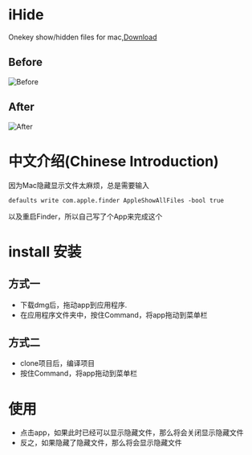  # iHide
  Onekey show/hidden files for mac,[Download](https://github.com/isnine/iHide/raw/master/iHide.dmg)
 ## Before
 ![Before](https://o90qqsid7.qnssl.com/before-1.png?imageView2/2/w/400/h/500/interlace/0/q/41)
 ## After
 ![After](https://o90qqsid7.qnssl.com/after-1.png?imageView2/2/w/400/h/500/interlace/0/q/41)

  # 中文介绍(Chinese Introduction)
 因为Mac隐藏显示文件太麻烦，总是需要输入
 ```
 defaults write com.apple.finder AppleShowAllFiles -bool true
 ```
 以及重启Finder，所以自己写了个App来完成这个

# install 安装
## 方式一
- 下载dmg后，拖动app到应用程序.
- 在应用程序文件夹中，按住Command，将app拖动到菜单栏
## 方式二
- clone项目后，编译项目
- 按住Command，将app拖动到菜单栏

# 使用
- 点击app，如果此时已经可以显示隐藏文件，那么将会关闭显示隐藏文件
- 反之，如果隐藏了隐藏文件，那么将会显示隐藏文件
